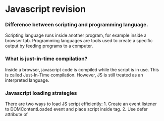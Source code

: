 # Javascript revision

### Difference between scripting and programming language.

Scripting language runs inside another program, for example inside a browser tab. Programming languages are tools used to create a specific output by feeding programs to a computer.

### What is just-in-time compilation?

Inside a browser, javascript code is compiled while the script is in use. This is called Just-In-Time compilation. However, JS is still treated as an interpreted language.

### Javascript loading strategies

There are two ways to load JS script efficiently: 1. Create an event listener to DOMContentLoaded event and place script inside <head> tag. 2. Use defer attribute of <script> to simultaneously load HTML and JS. This way JS is executed only after HTML and CSS has been downloaded.

### Difference between async and defer.

1. Async and defer both download the script in a separate thread.
2. Async will execute the scripts as soon as they are downloaded, in no specific order. This will block the thread and pause HTML parsing. Defer, on the other hand, will only execute the script once everything else is finished loading.

### var vs let

### Hoisting
